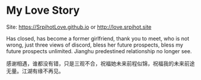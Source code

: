# My Love Story
Site: https://SrpihotLove.github.io
or http://love.srpihot.site

Has closed, has become a former girlfriend, thank you to meet, who is not wrong, just three views of discord, bless her future prospects, bless my future prospects unlimited. Jianghu predestined relationship no longer see.

感谢相遇，谁都没有错，只是三观不合，祝福她未来前程似锦，祝福我的未来前途无量。江湖有缘不再见。
